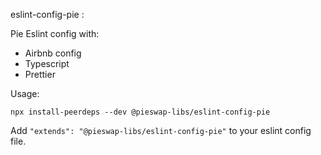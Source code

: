 eslint-config-pie :

Pie Eslint config with:

- Airbnb config
- Typescript
- Prettier

Usage:

```
npx install-peerdeps --dev @pieswap-libs/eslint-config-pie
```

Add `"extends": "@pieswap-libs/eslint-config-pie"` to your eslint config file.
